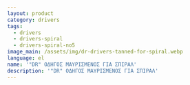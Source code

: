 ```yaml
---
layout: product
category: drivers
tags:
  - drivers
  - drivers-spiral
  - drivers-spiral-no5
image_main: /assets/img/dr-drivers-tanned-for-spiral.webp
language: el
name: '"DR" ΟΔΗΓΟΣ ΜΑΥΡΙΣΜΕΝΟΣ ΓΙΑ ΣΠΙΡΑΛ'
description: '"DR" ΟΔΗΓΟΣ ΜΑΥΡΙΣΜΕΝΟΣ ΓΙΑ ΣΠΙΡΑΛ'
---
```

